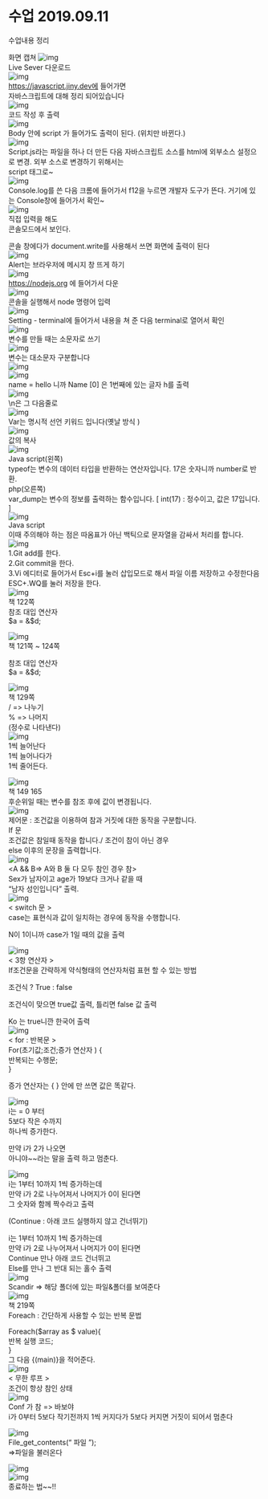 # 수업 2019.09.11
수업내용 정리

화면 캡쳐
![img](./images03/1.png)<br>
Live Sever 다운로드<br>
![img](./images03/2.png)<br>
https://javascript.jiny.dev에 들어가면 <br>
자바스크립트에 대해 정리 되어있습니다<br>
![img](./images03/3.png)<br>
코드 작성 후 출력<br>
![img](./images03/4.png)<br>
Body 안에 script 가 들어가도 출력이 된다.  (위치만 바뀐다.)<br>
![img](./images03/5.png)<br>
Script.js라는 파일을 하나 더 만든 다음 자바스크립트 소스를 html에 외부소스 설정으로 변경. 외부 소스로 변경하기 위해서는<br> script 태그로~  <br>
![img](./images03/6.png) <br>
Console.log를 쓴 다음 크롬에 들어가서 f12을 누르면 개발자 도구가 뜬다. 거기에 있는 Console창에 들어가서 확인~<br>
![img](./images03/7.png) <br>
직접 입력을 해도 <br>
콘솔모드에서 보인다.<br>

콘솔 창에다가 document.write를 사용해서 쓰면 화면에 출력이 된다<br>
![img](./images03/8.png) <br>
Alert는 브라우저에 메시지 창 뜨게 하기<br>
![img](./images03/9.png)<br>
https://nodejs.org 에 들어가서 다운<br>
![img](./images03/10.png)<br>
콘솔을 실행해서 node 명령어 입력<br>
![img](./images03/11.png)<br>
Setting - terminal에 들어가서 내용을 쳐 준 다음 terminal로 열어서 확인<br>
![img](./images03/12.png)<br>
변수를 만들 때는 소문자로 쓰기<br>
![img](./images03/13.png)<br>
변수는 대소문자 구분합니다<br>
![img](./images03/14.png)<br>
![img](./images03/15.png)<br>
name = hello 니까  Name [0] 은  1번째에 있는 글자 h를 출력<br>
![img](./images03/16.png)<br>
\n은 그 다음줄로 <br>
![img](./images03/17.png)<br>
Var는 명시적 선언 키워드 입니다(옛날 방식 )<br>
![img](./images03/18.png)<br>
값의 복사<br>
![img](./images03/19.png)<br>
Java script(왼쪽)<br>
typeof는 변수의 데이터 타입을 반환하는 연산자입니다. 17은 숫자니까 number로 반환.<br>
php(오른쪽)<br>
var_dump는 변수의 정보를 출력하는 함수입니다.      [ int(17) : 정수이고, 값은 17입니다. ]<br>
![img](./images03/20.png)<br>
Java script<br>
이때 주의해야 하는 점은 따옴표가 아닌 백틱으로 문자열을 감싸서 처리를 합니다.<br>
![img](./images03/21.png)<br>
1.Git add를 한다.<br>
2.Git commit을 한다.<br>
3.Vi 에디터로 들어가서 Esc+i를 눌러 삽입모드로 해서 파일 이름 저장하고 수정한다음 ESC+.WQ를 눌러 저장을 한다.<br>
![img](./images03/22.png)<br>
책 122쪽 
<br>
참조 대입 연산자 <br>
$a = &$d; <br>

![img](./images03/23.png)<br>
책 121쪽 ~ 124쪽 <br>

참조 대입 연산자 <br>
$a = &$d; <br>

![img](./images03/24.png)<br>
책 129쪽<br>
/ => 나누기<br>
% => 나머지<br>
(정수로 나타낸다)<br>
![img](./images03/25.png)<br>
 1씩 늘어난다<br>
 1씩 늘어나다가<br>
 1씩 줄어든다.<br>

![img](./images03/26.png)<br>
책  149  165<br>
후순위일 때는 변수를 참조 후에 값이 변경됩니다.<br>
![img](./images03/27.png)<br>
제어문 : 조건값을 이용하여 참과 거짓에 대한 동작을 구분합니다.<br>
If 문 <br>
조건값은 참일때 동작을 합니다./ 조건이 참이 아닌 경우 <br>
else 이후의 문장을 출력합니다.<br>
![img](./images03/28.png)<br>
<A && B=> A와 B 둘 다 모두 참인 경우 참> <br>
Sex가 남자이고 age가 19보다 크거나 같을 때<br>
“남자 성인입니다” 출력. <br>
![img](./images03/29.png)<br>
< switch 문 ><br>
case는 표현식과 값이 일치하는 경우에 동작을 수행합니다.<br>

N이 1이니까 case가 1일 때의 값을 출력<br>

![img](./images03/30.png)<br>
< 3항 연산자 ><br>
If조건문을 간략하게 약식형태의 연산자처럼 표현 할 수 있는 방법<br>

조건식 ? True : false<br>

조건식이 맞으면 true값 출력, 틀리면 false 값 출력<br>

Ko 는 true니깐 한국어 출력<br>
![img](./images03/31.png)<br>
< for : 반복문 >
<br>
For(초기값;조건;증가 연산자 ) {<br>
반복되는 수행문;<br>
}<br>

증가 연산자는 { } 안에 만 쓰면 값은 똑같다.<br>

![img](./images03/32.png)<br>
i는 = 0 부터 <br>
5보다 작은 수까지 <br>
하나씩 증가한다.<br>

만약 i가 2가 나오면 <br>
아니야~~라는 말을 출력 하고 멈춘다.<br>

![img](./images03/33.png)<br>
 i는 1부터 10까지 1씩 증가하는데<br>
만약 i가 2로 나누어져서 나머지가 0이 된다면 <br>
그 숫자와 함께 짝수라고 출력<br>


(Continue : 아래 코드 실행하지 않고  건너뛰기)<br>

 i는 1부터 10까지 1씩 증가하는데<br>
만약 i가 2로 나누어져서 나머지가 0이 된다면<br>
Continue  만나 아래 코드 건너뛰고  <br>
Else를 만나 그 반대 되는 홀수 출력<br>
![img](./images03/34.png)<br>
Scandir => 해당 폴더에 있는 파일&폴더를 보여준다<br>
![img](./images03/35.png)<br>
책 219쪽
<br>
Foreach : 간단하게 사용할 수 있는 반복 문법<br>

Foreach($array as $ value){<br>
         반복 실행 코드;<br>
}<br>
 그 다음 {(main)}을 적어준다.<br>
![img](./images03/36.png)<br>
< 무한 루프 ><br>
조건이 항상 참인 상태<br>
![img](./images03/37.png)<br>
Conf 가 참 => 바보야<br>
 i가 0부터 5보다 작기전까지 1씩 커지다가 5보다 커지면 거짓이 되어서 멈춘다<br>

![img](./images03/38.png)<br>
File_get_contents(“ 파일 ”);
<br>
=>파일을 불러온다 <br>

![img](./images03/39.png)<br>
![img](./images03/40.png)<br>
종료하는 법~~!!
<br>









